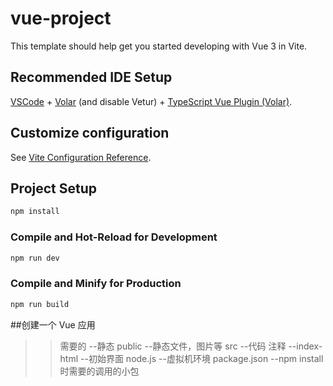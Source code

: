 # vue-project

This template should help get you started developing with Vue 3 in Vite.

## Recommended IDE Setup

[VSCode](https://code.visualstudio.com/) + [Volar](https://marketplace.visualstudio.com/items?itemName=Vue.volar) (and disable Vetur) + [TypeScript Vue Plugin (Volar)](https://marketplace.visualstudio.com/items?itemName=Vue.vscode-typescript-vue-plugin).

## Customize configuration

See [Vite Configuration Reference](https://vitejs.dev/config/).

## Project Setup

```sh
npm install
```

### Compile and Hot-Reload for Development

```sh
npm run dev
```

### Compile and Minify for Production

```sh
npm run build
```

##创建一个 Vue 应用
>>需要的  --静态
public --静态文件，图片等
src  --代码
注释  --index-html  --初始界面
>>node.js  --虚拟机环境
>>package.json  --npm install时需要的调用的小包

